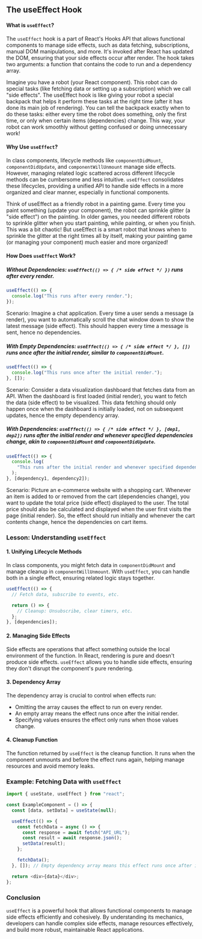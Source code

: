 ## The useEffect Hook

#### What is `useEffect`?

The `useEffect` hook is a part of React's Hooks API that allows functional components to manage side effects, such as data fetching, subscriptions, manual DOM manipulations, and more. It's invoked after React has updated the DOM, ensuring that your side effects occur after render. The hook takes two arguments: a function that contains the code to run and a dependency array.

Imagine you have a robot (your React component). This robot can do special tasks (like fetching data or setting up a subscription) which we call "side effects". The useEffect hook is like giving your robot a special backpack that helps it perform these tasks at the right time (after it has done its main job of rendering). You can tell the backpack exactly when to do these tasks: either every time the robot does something, only the first time, or only when certain items (dependencies) change. This way, your robot can work smoothly without getting confused or doing unnecessary work!

#### Why Use `useEffect`?

In class components, lifecycle methods like `componentDidMount`, `componentDidUpdate`, and `componentWillUnmount` manage side effects. However, managing related logic scattered across different lifecycle methods can be cumbersome and less intuitive. `useEffect` consolidates these lifecycles, providing a unified API to handle side effects in a more organized and clear manner, especially in functional components.

Think of useEffect as a friendly robot in a painting game. Every time you paint something (update your component), the robot can sprinkle glitter (a "side effect") on the painting. In older games, you needed different robots to sprinkle glitter when you start painting, while painting, or when you finish. This was a bit chaotic! But useEffect is a smart robot that knows when to sprinkle the glitter at the right times all by itself, making your painting game (or managing your component) much easier and more organized!

#### How Does `useEffect` Work?

##### Without Dependencies: `useEffect(() => { /* side effect */ })` runs after every render.

```js
useEffect(() => {
  console.log("This runs after every render.");
});
```

Scenario: Imagine a chat application. Every time a user sends a message (a render), you want to automatically scroll the chat window down to show the latest message (side effect). This should happen every time a message is sent, hence no dependencies.

##### With Empty Dependencies: `useEffect(() => { /* side effect */ }, [])` runs once after the initial render, similar to `componentDidMount`.

```js
useEffect(() => {
  console.log("This runs once after the initial render.");
}, []);
```

Scenario: Consider a data visualization dashboard that fetches data from an API. When the dashboard is first loaded (initial render), you want to fetch the data (side effect) to be visualized. This data fetching should only happen once when the dashboard is initially loaded, not on subsequent updates, hence the empty dependency array.

##### With Dependencies: `useEffect(() => { /* side effect */ }, [dep1, dep2])` runs after the initial render and whenever specified dependencies change, akin to `componentDidMount` and `componentDidUpdate`.

```js
useEffect(() => {
  console.log(
    "This runs after the initial render and whenever specified dependencies change."
  );
}, [dependency1, dependency2]);
```

Scenario: Picture an e-commerce website with a shopping cart. Whenever an item is added to or removed from the cart (dependencies change), you want to update the total price (side effect) displayed to the user. The total price should also be calculated and displayed when the user first visits the page (initial render). So, the effect should run initially and whenever the cart contents change, hence the dependencies on cart items.

### Lesson: Understanding `useEffect`

#### 1\. Unifying Lifecycle Methods

In class components, you might fetch data in `componentDidMount` and manage cleanup in `componentWillUnmount`. With `useEffect`, you can handle both in a single effect, ensuring related logic stays together.

```js
useEffect(() => {
  // Fetch data, subscribe to events, etc.

  return () => {
    // Cleanup: Unsubscribe, clear timers, etc.
  };
}, [dependencies]);
```

#### 2\. Managing Side Effects

Side effects are operations that affect something outside the local environment of the function. In React, rendering is pure and doesn't produce side effects. `useEffect` allows you to handle side effects, ensuring they don't disrupt the component's pure rendering.

#### 3\. Dependency Array

The dependency array is crucial to control when effects run:

- Omitting the array causes the effect to run on every render.
- An empty array means the effect runs once after the initial render.
- Specifying values ensures the effect only runs when those values change.

#### 4\. Cleanup Function

The function returned by `useEffect` is the cleanup function. It runs when the component unmounts and before the effect runs again, helping manage resources and avoid memory leaks.

### Example: Fetching Data with `useEffect`

```js
import { useState, useEffect } from "react";

const ExampleComponent = () => {
  const [data, setData] = useState(null);

  useEffect(() => {
    const fetchData = async () => {
      const response = await fetch("API_URL");
      const result = await response.json();
      setData(result);
    };

    fetchData();
  }, []); // Empty dependency array means this effect runs once after initial render

  return <div>{data}</div>;
};
```

### Conclusion

`useEffect` is a powerful hook that allows functional components to manage side effects efficiently and cohesively. By understanding its mechanics, developers can handle complex side effects, manage resources effectively, and build more robust, maintainable React applications.
